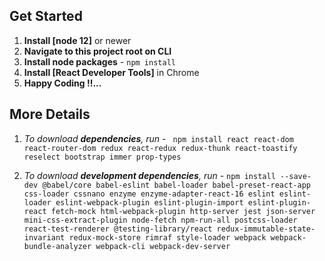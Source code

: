## Get Started

1. **Install [node 12]** or newer
2. **Navigate to this project root on CLI**
3. **Install node packages** - `npm install`
4. **Install [React Developer Tools]** in Chrome
5. **Happy Coding !!...**

## More Details

1. _To download **dependencies**, run_ - ` npm install react react-dom react-router-dom redux react-redux redux-thunk react-toastify reselect bootstrap immer prop-types`

2. _To download **development dependencies**, run_ - `npm install --save-dev @babel/core babel-eslint babel-loader babel-preset-react-app css-loader cssnano enzyme enzyme-adapter-react-16 eslint eslint-loader eslint-webpack-plugin eslint-plugin-import eslint-plugin-react fetch-mock html-webpack-plugin http-server jest json-server mini-css-extract-plugin node-fetch npm-run-all postcss-loader react-test-renderer @testing-library/react redux-immutable-state-invariant redux-mock-store rimraf style-loader webpack webpack-bundle-analyzer webpack-cli webpack-dev-server`
